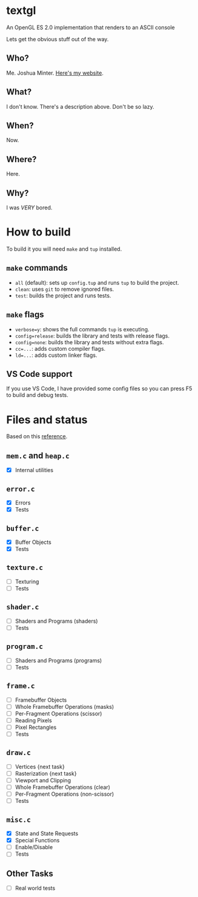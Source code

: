 # textgl
An OpenGL ES 2.0 implementation that renders to an ASCII console

Lets get the obvious stuff out of the way.

## Who?
Me. Joshua Minter. [Here's my website](https://matanui159.github.io).

## What?
I don't know. There's a description above. Don't be so lazy.

## When?
Now.

## Where?
Here.

## Why?
I was *VERY* bored.

# How to build
To build it you will need `make` and `tup` installed.

## `make` commands
- `all` (default): sets up `config.tup` and runs `tup` to build the project.
- `clean`: uses `git` to remove ignored files.
- `test`: builds the project and runs tests.

## `make` flags
- `verbose=y`: shows the full commands `tup` is executing.
- `config=release`: builds the library and tests with release flags.
- `config=none`: builds the library and tests without extra flags.
- `cc=...`: adds custom compiler flags.
- `ld=...`: adds custom linker flags.

## VS Code support
If you use VS Code, I have provided some config files
so you can press F5 to build and debug tests.

# Files and status
Based on this [reference](https://www.khronos.org/opengles/sdk/docs/reference_cards/OpenGL-ES-2_0-Reference-card.pdf).

## `mem.c` and `heap.c`
- [x] Internal utilities

## `error.c`
- [x] Errors
- [x] Tests

## `buffer.c`
- [x] Buffer Objects
- [x] Tests

## `texture.c`
- [ ] Texturing
- [ ] Tests

## `shader.c`
- [ ] Shaders and Programs (shaders)
- [ ] Tests

## `program.c`
- [ ] Shaders and Programs (programs)
- [ ] Tests

## `frame.c`
- [ ] Framebuffer Objects
- [ ] Whole Framebuffer Operations (masks)
- [ ] Per-Fragment Operations (scissor)
- [ ] Reading Pixels
- [ ] Pixel Rectangles
- [ ] Tests

## `draw.c`
- [ ] Vertices {next task}
- [ ] Rasterization {next task}
- [ ] Viewport and Clipping
- [ ] Whole Framebuffer Operations (clear)
- [ ] Per-Fragment Operations (non-scissor)
- [ ] Tests

## `misc.c`
- [x] State and State Requests
- [x] Special Functions
- [ ] Enable/Disable
- [ ] Tests

## Other Tasks
- [ ] Real world tests
